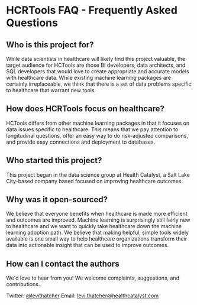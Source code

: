 # HCRTools FAQ - Frequently Asked Questions

## Who is this project for?

While data scientists in healthcare will likely find this project valuable, the target audience for HCTools are those BI developers, data architects, and SQL developers that would love to create appropriate and accurate models with healthcare data. While existing machine learning packages are certainly irreplaceable, we think that there is a set of data problems specific to healthcare that warrant new tools.

## How does HCRTools focus on healthcare?
 
HCTools differs from other machine learning packages in that it focuses on data issues specific to healthcare. This means that we pay attention to longitudinal questions, offer an easy way to do risk-adjusted comparisons, and provide easy connections and deployment to databases.

## Who started this project?

This project began in the data science group at Health Catalyst, a Salt Lake City-based company based focused on improving healthcare outcomes.

## Why was it open-sourced?

We believe that everyone benefits when healthcare is made more efficient and outcomes are improved. Machine learning is surprisingly still fairly new to healthcare and we want to quickly take healthcare down the machine learning adoption path. We believe that making helpful, simple tools widely available is one small way to help healthcare organizations transform their data into actionable insight that can be used to improve outcomes.

## How can I contact the authors

We'd love to hear from you! We welcome complaints, suggestions, and contributions. 

Twitter: [@levithatcher](https://twitter.com/levithatcher)
Email: <levi.thatcher@healthcatalyst.com>
